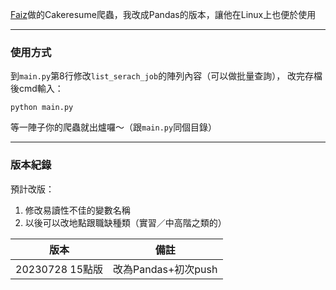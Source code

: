 [Faiz](https://github.com/faiz135753)做的Cakeresume爬蟲，我改成Pandas的版本，讓他在Linux上也便於使用

***
### 使用方式
到`main.py`第8行修改`list_serach_job`的陣列內容（可以做批量查詢），
改完存檔後cmd輸入：
```shell
python main.py
```
等一陣子你的爬蟲就出爐囉～（跟`main.py`同個目錄）

***
### 版本紀錄
預計改版：
1. 修改易讀性不佳的變數名稱
2. 以後可以改地點跟職缺種類（實習／中高階之類的）

|版本|備註|
|---|---|
|20230728 15點版|改為Pandas+初次push|
